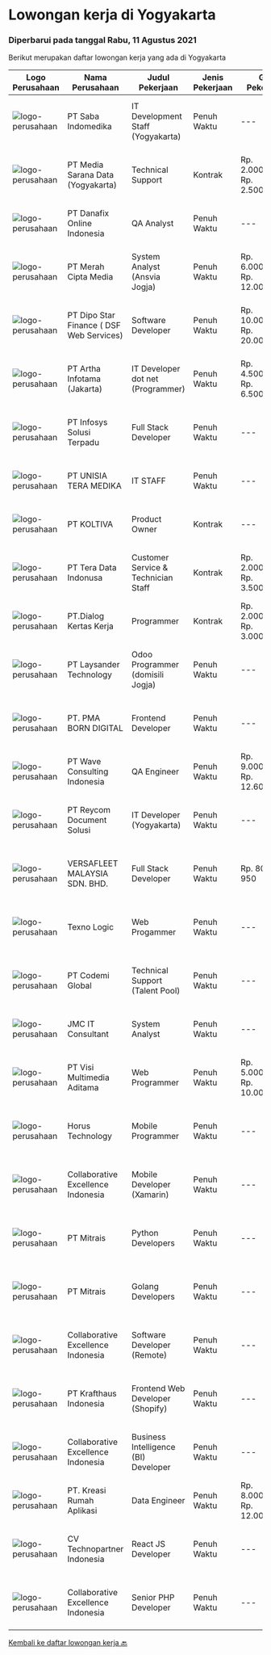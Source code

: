 
  # Lowongan kerja di Yogyakarta

  ### Diperbarui pada tanggal Rabu, 11 Agustus 2021

  Berikut merupakan daftar lowongan kerja yang ada di Yogyakarta

  |Logo Perusahaan | Nama Perusahaan | Judul Pekerjaan | Jenis Pekerjaan | Gaji Pekerjaan | Lokasi | Deskripsi | Tanggal diunggah | Pranala |
  | -------------- | --------------- | --------------- | --------- | --------- | -------------- | ------- | ----------- | ----------- |
  |![logo-perusahaan](https://image-service-cdn.seek.com.au/fd4e0e8b1c4e3845b01f36c504d8073041e3b470/ee4dce1061f3f616224767ad58cb2fc751b8d2dc)|PT Saba Indomedika|IT Development Staff (Yogyakarta)|Penuh Waktu|---|Yogyakarta|Deskripsi Pekerjaan Membuat program untuk kebutuhan perusahaan khususnya aplikasi Finance Memformulasikan spesifikasi program dan basic prototypes...|Selasa, 10 Agustus 2021|https://www.jobstreet.co.id/id/job/it-development-staff-yogyakarta-3585518?token=0~b8907f28-eb7c-4e5a-9d9f-81216544a663&sectionRank=1&jobId=jobstreet-id-job-3585518|
|![logo-perusahaan](https://image-service-cdn.seek.com.au/36a02f84cc30c2a56a2ea6a8536316d510b87f73/ee4dce1061f3f616224767ad58cb2fc751b8d2dc)|PT Media Sarana Data (Yogyakarta)|Technical Support|Kontrak|Rp. 2.000.000-Rp. 2.500.000|Yogyakarta|Kualifikasi : Usia maksimal 25 tahun, Minimal Lulusan SMK jurusan TKJ Terbiasa dengan ketinggian Bersedia bekerja secara shift dan lembur Pekerja...|Selasa, 10 Agustus 2021|https://www.jobstreet.co.id/id/job/technical-support-3597714?token=0~b8907f28-eb7c-4e5a-9d9f-81216544a663&sectionRank=2&jobId=jobstreet-id-job-3597714|
|![logo-perusahaan](https://image-service-cdn.seek.com.au/a306aa4b262071df57a1eaec9adc441832274ebb/ee4dce1061f3f616224767ad58cb2fc751b8d2dc)|PT Danafix Online Indonesia|QA Analyst|Penuh Waktu|---|Yogyakarta|Job requirements Bachelor's Degree in Computer Science, Information Technology, Computer Engineering, and any related field Experience in Automation...|Selasa, 10 Agustus 2021|https://www.jobstreet.co.id/id/job/qa-analyst-3585478?token=0~b8907f28-eb7c-4e5a-9d9f-81216544a663&sectionRank=3&jobId=jobstreet-id-job-3585478|
|![logo-perusahaan](https://image-service-cdn.seek.com.au/e1dd4270f52ae8e7b91b7ebc9c6012883f212cfe/ee4dce1061f3f616224767ad58cb2fc751b8d2dc)|PT Merah Cipta Media|System Analyst (Ansvia Jogja)|Penuh Waktu|Rp. 6.000.000-Rp. 12.000.000|Sleman|JOB DESCRIPTIONS :1. Divide large computer systems into partition to allow for easy management by individual engineers...|Senin, 09 Agustus 2021|https://www.jobstreet.co.id/id/job/system-analyst-ansvia-jogja-3596766?token=0~b8907f28-eb7c-4e5a-9d9f-81216544a663&sectionRank=4&jobId=jobstreet-id-job-3596766|
|![logo-perusahaan](https://us.123rf.com/450wm/pavelstasevich/pavelstasevich1811/pavelstasevich181101027/112815900-stock-vector-no-image-available-icon-flat-vector.jpg?ver=6)|PT Dipo Star Finance ( DSF Web Services)|Software Developer|Penuh Waktu|Rp. 10.000.000-Rp. 20.000.000|Jakarta Pusat|Job Description Collaborate with cross-functional teams (Sales, Marketing, Hardware, Product, Mobile, DevOps, UX, Data Science, Data Engineering, QA,...|Selasa, 10 Agustus 2021|https://www.jobstreet.co.id/id/job/software-developer-3585631?token=0~b8907f28-eb7c-4e5a-9d9f-81216544a663&sectionRank=5&jobId=jobstreet-id-job-3585631|
|![logo-perusahaan](https://us.123rf.com/450wm/pavelstasevich/pavelstasevich1811/pavelstasevich181101027/112815900-stock-vector-no-image-available-icon-flat-vector.jpg?ver=6)|PT Artha Infotama (Jakarta)|IT Developer dot net (Programmer)|Penuh Waktu|Rp. 4.500.000-Rp. 6.500.000|Jakarta Pusat|Experience in software development using .NET, ASP, C# Experience in database application programming Experience in Reporting Database Excellent...|Selasa, 10 Agustus 2021|https://www.jobstreet.co.id/id/job/it-developer-dot-net-programmer-3597386?token=0~b8907f28-eb7c-4e5a-9d9f-81216544a663&sectionRank=6&jobId=jobstreet-id-job-3597386|
|![logo-perusahaan](https://image-service-cdn.seek.com.au/82d403a01c9fe504042ec15fa2581f27695b6446/ee4dce1061f3f616224767ad58cb2fc751b8d2dc)|PT Infosys Solusi Terpadu|Full Stack Developer|Penuh Waktu|---|Jakarta Pusat|Work with development teams and product managers to ideate software solutions. Design client-side and server-side architecture. Build the front-end of...|Senin, 09 Agustus 2021|https://www.jobstreet.co.id/id/job/full-stack-developer-3589835?token=0~b8907f28-eb7c-4e5a-9d9f-81216544a663&sectionRank=7&jobId=jobstreet-id-job-3589835|
|![logo-perusahaan](https://image-service-cdn.seek.com.au/d796f6ea2288d584d0b6d2144570133eaef445ff/ee4dce1061f3f616224767ad58cb2fc751b8d2dc)|PT UNISIA TERA MEDIKA|IT STAFF|Penuh Waktu|---|Sleman|PT UNISIA TERA MEDIKAadalah anak perusahaan PT Unisia Medika Farma – Rumah Sakit “JIH” yang bergerak di bidang Teknologi Informasi untuk Sistem...|Jumat, 06 Agustus 2021|https://www.jobstreet.co.id/id/job/it-staff-3595277?token=0~b8907f28-eb7c-4e5a-9d9f-81216544a663&sectionRank=8&jobId=jobstreet-id-job-3595277|
|![logo-perusahaan](https://image-service-cdn.seek.com.au/c722a803b1d921d6d97b57b4df8a14b7a3bb09c5/ee4dce1061f3f616224767ad58cb2fc751b8d2dc)|PT KOLTIVA|Product Owner|Kontrak|---|Yogyakarta|Responsibilities:Product Owner responsibility is to ensures their products offer optimal value to potential customers. Interface with customers,...|Jumat, 06 Agustus 2021|https://www.jobstreet.co.id/id/job/product-owner-3582719?token=0~b8907f28-eb7c-4e5a-9d9f-81216544a663&sectionRank=9&jobId=jobstreet-id-job-3582719|
|![logo-perusahaan](https://image-service-cdn.seek.com.au/a0bb372251f3200733a3d47ff2480ae6bf58bbc6/ee4dce1061f3f616224767ad58cb2fc751b8d2dc)|PT Tera Data Indonusa|Customer Service & Technician Staff|Kontrak|Rp. 2.000.000-Rp. 3.500.000|Palembang|Deskripsi Pekerjaan: Fast respon dalam menerima keluhan pelanggan. Menerima dan menjawab telepon masuk. Mampu bekerjasama dengan divisi lain termasuk...|Kamis, 05 Agustus 2021|https://www.jobstreet.co.id/id/job/customer-service-technician-staff-3594542?token=0~b8907f28-eb7c-4e5a-9d9f-81216544a663&sectionRank=10&jobId=jobstreet-id-job-3594542|
|![logo-perusahaan](https://image-service-cdn.seek.com.au/ff2a35588c4e0e3d09a7c564f18a478ed1eedb63/ee4dce1061f3f616224767ad58cb2fc751b8d2dc)|PT.Dialog Kertas Kerja|Programmer|Kontrak|Rp. 2.000.000-Rp. 3.000.000|Yogyakarta|Back End Programmer :Deskripsi Pekerjaan : Membuat spesifikasi teknis dari suatu program (software), aplikasi atau sistem; Melakukan perancangan dan...|Jumat, 06 Agustus 2021|https://www.jobstreet.co.id/id/job/programmer-3587369?token=0~b8907f28-eb7c-4e5a-9d9f-81216544a663&sectionRank=11&jobId=jobstreet-id-job-3587369|
|![logo-perusahaan](https://image-service-cdn.seek.com.au/188a74a077f27d8848c0d2064a064a4fe1c3bbf1/ee4dce1061f3f616224767ad58cb2fc751b8d2dc)|PT Laysander Technology|Odoo Programmer (domisili Jogja)|Penuh Waktu|---|Yogyakarta|Suka Coding, User Friendly Oriented, Develop Program yang berdampak bagi orang banyak?Jadilah Odoo Developer di Laysander Practical Business...|Sabtu, 07 Agustus 2021|https://www.jobstreet.co.id/id/job/odoo-programmer-domisili-jogja-3584253?token=0~b8907f28-eb7c-4e5a-9d9f-81216544a663&sectionRank=12&jobId=jobstreet-id-job-3584253|
|![logo-perusahaan](https://image-service-cdn.seek.com.au/b54ee54bedc3f2c143e64baf589d10fa6bdcc4bc/ee4dce1061f3f616224767ad58cb2fc751b8d2dc)|PT. PMA BORN DIGITAL|Frontend Developer|Penuh Waktu|---|Yogyakarta|We are looking for a frontend developer: You have expert knowledge of JavaScript, HTML/CSS and CSS preprocessors (SASS) You have experience with...|Minggu, 08 Agustus 2021|https://www.jobstreet.co.id/id/job/frontend-developer-3589759?token=0~b8907f28-eb7c-4e5a-9d9f-81216544a663&sectionRank=13&jobId=jobstreet-id-job-3589759|
|![logo-perusahaan](https://image-service-cdn.seek.com.au/d2e13c1755cfcfdfcb7b7635f1ecbc768f39f325/ee4dce1061f3f616224767ad58cb2fc751b8d2dc)|PT Wave Consulting Indonesia|QA Engineer|Penuh Waktu|Rp. 9.000.000-Rp. 12.600.000|Jakarta Barat|Job Highlights Young and energetic team, with attractive package Employee's Growth Flexible Working Place Allow WFH Provide Medical, BPJS TK, Tax PPh...|Jumat, 06 Agustus 2021|https://www.jobstreet.co.id/id/job/qa-engineer-3595209?token=0~b8907f28-eb7c-4e5a-9d9f-81216544a663&sectionRank=14&jobId=jobstreet-id-job-3595209|
|![logo-perusahaan](https://image-service-cdn.seek.com.au/ecf6d71f6299b6febdc8e2a576a705f0519ee0ee/ee4dce1061f3f616224767ad58cb2fc751b8d2dc)|PT Reycom Document Solusi|IT Developer (Yogyakarta)|Penuh Waktu|---|Yogyakarta|Qualfication Candidate must possess at least Bachelor's Degree in Engineering (Computer/Telecommunication), Computer Science/Information Technology or...|Sabtu, 07 Agustus 2021|https://www.jobstreet.co.id/id/job/it-developer-yogyakarta-3584243?token=0~b8907f28-eb7c-4e5a-9d9f-81216544a663&sectionRank=15&jobId=jobstreet-id-job-3584243|
|![logo-perusahaan](https://image-service-cdn.seek.com.au/00549c23353df13ea823b9c1e5ee414bcabdc502/ee4dce1061f3f616224767ad58cb2fc751b8d2dc)|VERSAFLEET MALAYSIA SDN. BHD.|Full Stack Developer|Penuh Waktu|Rp. 800-Rp. 950|Jakarta Raya|FULL STACK DEVELOPERWe are looking for sharp, creative folks who learn fast and are independent to join a tech-savvy team of geeks full of energy,...|Jumat, 06 Agustus 2021|https://www.jobstreet.co.id/id/job/full-stack-developer-4628952/origin/my?token=0~b8907f28-eb7c-4e5a-9d9f-81216544a663&sectionRank=16&jobId=jobstreet-my-job-4628952|
|![logo-perusahaan](https://us.123rf.com/450wm/pavelstasevich/pavelstasevich1811/pavelstasevich181101027/112815900-stock-vector-no-image-available-icon-flat-vector.jpg?ver=6)|Texno Logic|Web Progammer|Penuh Waktu|---|Bantul|Kualifikasi: Pengalaman minimal 2 tahun di bidang yang sama Memiliki keinginan belajar yang kuat  Dapat bekerja sama dan berkolaborasi aktif dengan...|Selasa, 10 Agustus 2021|https://www.jobstreet.co.id/id/job/web-progammer-3597417?token=0~b8907f28-eb7c-4e5a-9d9f-81216544a663&sectionRank=17&jobId=jobstreet-id-job-3597417|
|![logo-perusahaan](https://image-service-cdn.seek.com.au/8149326804c05fbb07b7e748fec1155fc8788f12/ee4dce1061f3f616224767ad58cb2fc751b8d2dc)|PT Codemi Global|Technical Support (Talent Pool)|Penuh Waktu|---|Yogyakarta|Assist customers and users with their enquiries and complaints. Create tickets of requests, questions and complaints, assign the tickets to the...|Rabu, 04 Agustus 2021|https://www.jobstreet.co.id/id/job/technical-support-talent-pool-3592925?token=0~b8907f28-eb7c-4e5a-9d9f-81216544a663&sectionRank=18&jobId=jobstreet-id-job-3592925|
|![logo-perusahaan](https://image-service-cdn.seek.com.au/a2204a6f248fedfcfbb4d393e68e7d11a2931c9a/ee4dce1061f3f616224767ad58cb2fc751b8d2dc)|JMC IT Consultant|System Analyst|Penuh Waktu|---|Bantul|Greetings!We are growing IT Consultant that focused on E-Gov industry. Within 12 years, we are already helping more than 300 IT development in...|Kamis, 05 Agustus 2021|https://www.jobstreet.co.id/id/job/system-analyst-3581615?token=0~b8907f28-eb7c-4e5a-9d9f-81216544a663&sectionRank=19&jobId=jobstreet-id-job-3581615|
|![logo-perusahaan](https://image-service-cdn.seek.com.au/77d5dc00becab49233feb1de82d916f236fba28a/ee4dce1061f3f616224767ad58cb2fc751b8d2dc)|PT Visi Multimedia Aditama|Web Programmer|Penuh Waktu|Rp. 5.000.000-Rp. 10.000.000|Bali|Requirements: Candidate must possess at least a Diploma, Bachelor's Degree, Art/ Design/ Creative Multimedia, Computer Science/Information Technology,...|Minggu, 08 Agustus 2021|https://www.jobstreet.co.id/id/job/web-programmer-3589307?token=0~b8907f28-eb7c-4e5a-9d9f-81216544a663&sectionRank=20&jobId=jobstreet-id-job-3589307|
|![logo-perusahaan](https://us.123rf.com/450wm/pavelstasevich/pavelstasevich1811/pavelstasevich181101027/112815900-stock-vector-no-image-available-icon-flat-vector.jpg?ver=6)|Horus Technology|Mobile Programmer|Penuh Waktu|---|Yogyakarta|Kualfiikasi: Minimal pendidikan S1 Teknik Informatika / Sistem Informasi  Menguasai Mobile Backend (Android); React Native / Android Studio / Flutter...|Selasa, 10 Agustus 2021|https://www.jobstreet.co.id/id/job/mobile-programmer-3597974?token=0~b8907f28-eb7c-4e5a-9d9f-81216544a663&sectionRank=21&jobId=jobstreet-id-job-3597974|
|![logo-perusahaan](https://image-service-cdn.seek.com.au/7145b1ba6bc0dbd678e2bf86d776dd2b1b9b81f6/ee4dce1061f3f616224767ad58cb2fc751b8d2dc)|Collaborative Excellence Indonesia|Mobile Developer (Xamarin)|Penuh Waktu|---|Jakarta Raya|Responsibilities: Capable of understanding and delivering development according to plan Understanding software development lifecycle, solution,...|Sabtu, 07 Agustus 2021|https://www.jobstreet.co.id/id/job/mobile-developer-xamarin-3587938?token=0~b8907f28-eb7c-4e5a-9d9f-81216544a663&sectionRank=22&jobId=jobstreet-id-job-3587938|
|![logo-perusahaan](https://image-service-cdn.seek.com.au/969b0c47f133a1e0155056a5d964c63953dd6304/ee4dce1061f3f616224767ad58cb2fc751b8d2dc)|PT Mitrais|Python Developers|Penuh Waktu|---|Jakarta Raya|Build your Career with Mitrais !  We're looking for experienced Python Developers to be part of our team. What will you be doing?  Liasing with...|Jumat, 06 Agustus 2021|https://www.jobstreet.co.id/id/job/python-developers-3582489?token=0~b8907f28-eb7c-4e5a-9d9f-81216544a663&sectionRank=23&jobId=jobstreet-id-job-3582489|
|![logo-perusahaan](https://image-service-cdn.seek.com.au/969b0c47f133a1e0155056a5d964c63953dd6304/ee4dce1061f3f616224767ad58cb2fc751b8d2dc)|PT Mitrais|Golang Developers|Penuh Waktu|---|Bali|Build your Career with Mitrais!We're looking for experienced Golang Developers to be part of our team. What will you be doing? Liaising with...|Jumat, 06 Agustus 2021|https://www.jobstreet.co.id/id/job/golang-developers-3587780?token=0~b8907f28-eb7c-4e5a-9d9f-81216544a663&sectionRank=24&jobId=jobstreet-id-job-3587780|
|![logo-perusahaan](https://image-service-cdn.seek.com.au/7145b1ba6bc0dbd678e2bf86d776dd2b1b9b81f6/ee4dce1061f3f616224767ad58cb2fc751b8d2dc)|Collaborative Excellence Indonesia|Software Developer (Remote)|Penuh Waktu|---|Jawa Timur|Responsibilities: Work with Product Management and Products Engineering teams to design, develop, maintain and enhance web-based and mobile-based...|Sabtu, 07 Agustus 2021|https://www.jobstreet.co.id/id/job/software-developer-remote-3587937?token=0~b8907f28-eb7c-4e5a-9d9f-81216544a663&sectionRank=25&jobId=jobstreet-id-job-3587937|
|![logo-perusahaan](https://image-service-cdn.seek.com.au/bef45686e3919076089a028d297160d83ed7cc14/ee4dce1061f3f616224767ad58cb2fc751b8d2dc)|PT Krafthaus Indonesia|Frontend Web Developer (Shopify)|Penuh Waktu|---|Yogyakarta|Job Description Work with development teams and product managers to ideate software solutions Build the front-end of the website through appealing...|Sabtu, 07 Agustus 2021|https://www.jobstreet.co.id/id/job/frontend-web-developer-shopify-3588116?token=0~b8907f28-eb7c-4e5a-9d9f-81216544a663&sectionRank=26&jobId=jobstreet-id-job-3588116|
|![logo-perusahaan](https://image-service-cdn.seek.com.au/7145b1ba6bc0dbd678e2bf86d776dd2b1b9b81f6/ee4dce1061f3f616224767ad58cb2fc751b8d2dc)|Collaborative Excellence Indonesia|Business Intelligence (BI) Developer|Penuh Waktu|---|Bali|Job Description Develops or modifies data models, ETL processes, and BI tool solutions. Ensures appropriate documentation for all development and...|Minggu, 08 Agustus 2021|https://www.jobstreet.co.id/id/job/business-intelligence-bi-developer-3588900?token=0~b8907f28-eb7c-4e5a-9d9f-81216544a663&sectionRank=27&jobId=jobstreet-id-job-3588900|
|![logo-perusahaan](https://image-service-cdn.seek.com.au/13f7466ed464c1e6442064fa0564efac70e6da12/ee4dce1061f3f616224767ad58cb2fc751b8d2dc)|PT. Kreasi Rumah Aplikasi|Data Engineer|Penuh Waktu|Rp. 8.000.000-Rp. 12.000.000|Bantul|Bertanggung jawab mengolah data dan data pipeline untuk memastikan data compliance sesuai dengan standar data, standar arsitektural data, dan...|Sabtu, 07 Agustus 2021|https://www.jobstreet.co.id/id/job/data-engineer-3584242?token=0~b8907f28-eb7c-4e5a-9d9f-81216544a663&sectionRank=28&jobId=jobstreet-id-job-3584242|
|![logo-perusahaan](https://image-service-cdn.seek.com.au/58a9f0f7c563607255b18c1090a985c42d17b7c8/ee4dce1061f3f616224767ad58cb2fc751b8d2dc)|CV Technopartner Indonesia|React JS Developer|Penuh Waktu|---|Yogyakarta|Job Description &amp; Requirements :  Experience in using React JS, Javascript, CSS Create reusable, efficient, and performable codes Collaborate with...|Minggu, 08 Agustus 2021|https://www.jobstreet.co.id/id/job/react-js-developer-3589161?token=0~b8907f28-eb7c-4e5a-9d9f-81216544a663&sectionRank=29&jobId=jobstreet-id-job-3589161|
|![logo-perusahaan](https://image-service-cdn.seek.com.au/7145b1ba6bc0dbd678e2bf86d776dd2b1b9b81f6/ee4dce1061f3f616224767ad58cb2fc751b8d2dc)|Collaborative Excellence Indonesia|Senior PHP Developer|Penuh Waktu|---|Jawa Timur|Responsibilities: Work with Business/Product Owners/product development team/Project Manager to design, develop, maintain and enhance web-based &amp;...|Sabtu, 07 Agustus 2021|https://www.jobstreet.co.id/id/job/senior-php-developer-3588892?token=0~b8907f28-eb7c-4e5a-9d9f-81216544a663&sectionRank=30&jobId=jobstreet-id-job-3588892|


  [Kembali ke daftar lowongan kerja 🔙](../README.md#daftar-lowongan-kerja)
  